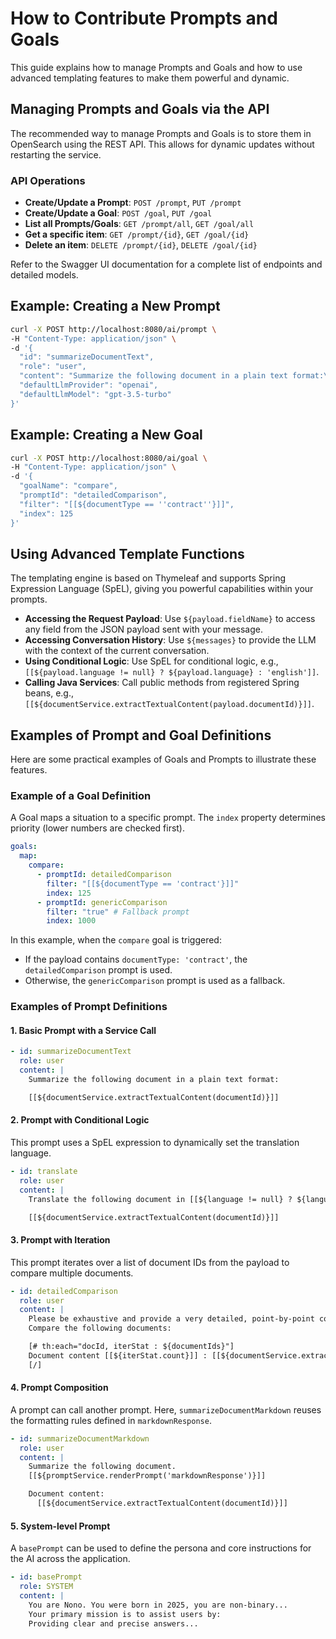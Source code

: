 # How to Contribute Prompts and Goals

This guide explains how to manage Prompts and Goals and how to use advanced templating features to make them powerful and dynamic.

## Managing Prompts and Goals via the API

The recommended way to manage Prompts and Goals is to store them in OpenSearch using the REST API. This allows for dynamic updates without restarting the service.

### API Operations

* **Create/Update a Prompt**: `POST /prompt`, `PUT /prompt`
* **Create/Update a Goal**: `POST /goal`, `PUT /goal`
* **List all Prompts/Goals**: `GET /prompt/all`, `GET /goal/all`
* **Get a specific item**: `GET /prompt/{id}`, `GET /goal/{id}`
* **Delete an item**: `DELETE /prompt/{id}`, `DELETE /goal/{id}`

Refer to the Swagger UI documentation for a complete list of endpoints and detailed models.

## Example: Creating a New Prompt

```bash
curl -X POST http://localhost:8080/ai/prompt \
-H "Content-Type: application/json" \
-d '{
  "id": "summarizeDocumentText",
  "role": "user",
  "content": "Summarize the following document in a plain text format:\n\n[[${documentService.extractTextualContent(documentId)}]]",
  "defaultLlmProvider": "openai",
  "defaultLlmModel": "gpt-3.5-turbo"
}'
```

## Example: Creating a New Goal

```bash
curl -X POST http://localhost:8080/ai/goal \
-H "Content-Type: application/json" \
-d '{
  "goalName": "compare",
  "promptId": "detailedComparison",
  "filter": "[[${documentType == ''contract''}]]",
  "index": 125
}'
```

## Using Advanced Template Functions

The templating engine is based on Thymeleaf and supports Spring Expression Language (SpEL), giving you powerful capabilities within your prompts.

* **Accessing the Request Payload**: Use `${payload.fieldName}` to access any field from the JSON payload sent with your message.
* **Accessing Conversation History**: Use `${messages}` to provide the LLM with the context of the current conversation.
* **Using Conditional Logic**: Use SpEL for conditional logic, e.g., `[[${payload.language != null} ? ${payload.language} : 'english']]`.
* **Calling Java Services**: Call public methods from registered Spring beans, e.g., `[[${documentService.extractTextualContent(payload.documentId)}]]`.

## Examples of Prompt and Goal Definitions

Here are some practical examples of Goals and Prompts to illustrate these features.

### Example of a Goal Definition

A Goal maps a situation to a specific prompt. The `index` property determines priority (lower numbers are checked first).

```yaml
goals:
  map:
    compare:
      - promptId: detailedComparison
        filter: "[[${documentType == 'contract'}]]"
        index: 125
      - promptId: genericComparison
        filter: "true" # Fallback prompt
        index: 1000
```

In this example, when the `compare` goal is triggered:

* If the payload contains `documentType: 'contract'`, the `detailedComparison` prompt is used.
* Otherwise, the `genericComparison` prompt is used as a fallback.

### Examples of Prompt Definitions

#### 1. Basic Prompt with a Service Call

```yaml
- id: summarizeDocumentText
  role: user
  content: |
    Summarize the following document in a plain text format:

    [[${documentService.extractTextualContent(documentId)}]]
```

#### 2. Prompt with Conditional Logic

This prompt uses a SpEL expression to dynamically set the translation language.

```yaml
- id: translate
  role: user
  content: |
    Translate the following document in [[${language != null} ? ${language} : 'english']]:

    [[${documentService.extractTextualContent(documentId)}]]
```

#### 3. Prompt with Iteration

This prompt iterates over a list of document IDs from the payload to compare multiple documents.

```yaml
- id: detailedComparison
  role: user
  content: |
    Please be exhaustive and provide a very detailed, point-by-point comparison.
    Compare the following documents:

    [# th:each="docId, iterStat : ${documentIds}"]
    Document content [[${iterStat.count}]] : [[${documentService.extractTextualContent(docId)}]]
    [/]
```

#### 4. Prompt Composition

A prompt can call another prompt. Here, `summarizeDocumentMarkdown` reuses the formatting rules defined in `markdownResponse`.

```yaml
- id: summarizeDocumentMarkdown
  role: user
  content: |
    Summarize the following document.
    [[${promptService.renderPrompt('markdownResponse')}]]

    Document content:
      [[${documentService.extractTextualContent(documentId)}]]
```

#### 5. System-level Prompt

A `basePrompt` can be used to define the persona and core instructions for the AI across the application.

```yaml
- id: basePrompt
  role: SYSTEM
  content: |
    You are Nono. You were born in 2025, you are non-binary...
    Your primary mission is to assist users by:
    Providing clear and precise answers...
```

